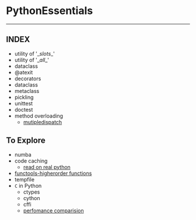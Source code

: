 # PythonEssentials

------
INDEX
------
- utility of '\__slots__'
- utility of '\__all__'
- dataclass
- @atexit
- decorators
- dataclass
- metaclass
- pickling
- unittest
- doctest
- method overloading
  - [mutipledispatch](https://pypi.org/project/multipledispatch/)
## To Explore
- numba
- code caching
    - [read on real python](https://realpython.com/lru-cache-python/)
- [functools-higherorder functions](https://docs.python.org/3/library/functools.html#module-functools)
- tempfile
- `C` in Python
  - ctypes
  - cython
  - cffi
  - [perfomance comparision](https://github.com/mattip/c_from_python)
